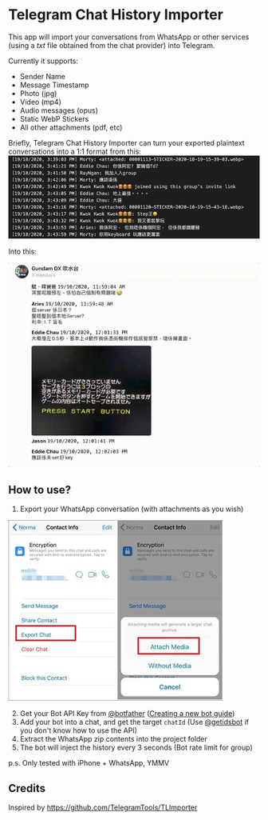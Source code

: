 # Telegram Chat History Importer
This app will import your conversations from WhatsApp or other services (using a _txt_ file obtained from the chat provider) into Telegram.

Currently it supports:
* Sender Name
* Message Timestamp
* Photo (jpg)
* Video (mp4)
* Audio messages (opus)
* Static WebP Stickers
* All other attachments (pdf, etc)

Briefly, Telegram Chat History Importer can turn your exported plaintext conversations into a 1:1 format from this:
![](https://github.com/vkedwardli/TelegramChatHistoryImporter/blob/a47f212e1afaf960085f252acf77a61185e822f6/Tutorial/chatlog.png)

Into this:

![](https://github.com/vkedwardli/TelegramChatHistoryImporter/blob/a47f212e1afaf960085f252acf77a61185e822f6/Tutorial/result.gif)

## How to use?
1. Export your WhatsApp conversation (with attachments as you wish)

![](https://github.com/vkedwardli/TelegramChatHistoryImporter/blob/a47f212e1afaf960085f252acf77a61185e822f6/Tutorial/export-whatsapp-chat.jpg)

2. Get your Bot API Key from [@botfather](https://t.me/botfather) ([Creating a new bot guide](https://core.telegram.org/bots#6-botfather))
3. Add your bot into a chat, and get the target `chatId` (Use [@getidsbot](https://t.me/getidsbot) if you don't know how to use the API)
4. Extract the WhatsApp zip contents into the project folder
5. The bot will inject the history every 3 seconds (Bot rate limit for group)

p.s. Only tested with iPhone + WhatsApp, YMMV

## Credits
Inspired by https://github.com/TelegramTools/TLImporter
